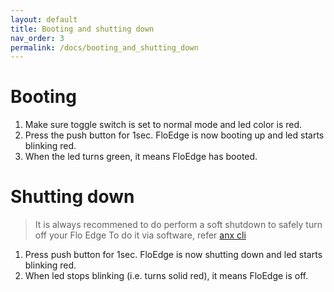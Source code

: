 ```yaml
---
layout: default
title: Booting and shutting down
nav_order: 3
permalink: /docs/booting_and_shutting_down
---
```


# Booting
1. Make sure toggle switch is set to normal mode and led color is red.
2. Press the push button for 1sec. FloEdge is now booting up and led starts blinking red.
3. When the led turns green, it means FloEdge has booted.

# Shutting down
> It is always recommened to do perform a soft shutdown to safely turn off your Flo Edge
> To do it via software, refer [anx cli](./anx.md)

1. Press push button for 1sec. FloEdge is now shutting down and led starts blinking red.
2. When led stops blinking (i.e. turns solid red), it means FloEdge is off.
